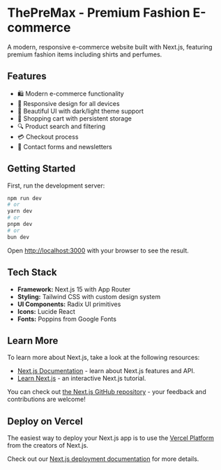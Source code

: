 # ThePreMax - Premium Fashion E-commerce

A modern, responsive e-commerce website built with Next.js, featuring premium fashion items including shirts and perfumes.

## Features

- 🛍️ Modern e-commerce functionality
- 📱 Responsive design for all devices
- 🎨 Beautiful UI with dark/light theme support
- 🛒 Shopping cart with persistent storage
- 🔍 Product search and filtering
- 💳 Checkout process
- 📧 Contact forms and newsletters

## Getting Started

First, run the development server:

```bash
npm run dev
# or
yarn dev
# or
pnpm dev
# or
bun dev
```

Open [http://localhost:3000](http://localhost:3000) with your browser to see the result.

## Tech Stack

- **Framework:** Next.js 15 with App Router
- **Styling:** Tailwind CSS with custom design system
- **UI Components:** Radix UI primitives
- **Icons:** Lucide React
- **Fonts:** Poppins from Google Fonts

## Learn More

To learn more about Next.js, take a look at the following resources:

- [Next.js Documentation](https://nextjs.org/docs) - learn about Next.js features and API.
- [Learn Next.js](https://nextjs.org/learn) - an interactive Next.js tutorial.

You can check out [the Next.js GitHub repository](https://github.com/vercel/next.js) - your feedback and contributions are welcome!

## Deploy on Vercel

The easiest way to deploy your Next.js app is to use the [Vercel Platform](https://vercel.com/new?utm_medium=default-template&filter=next.js&utm_source=create-next-app&utm_campaign=create-next-app-readme) from the creators of Next.js.

Check out our [Next.js deployment documentation](https://nextjs.org/docs/app/building-your-application/deploying) for more details.
